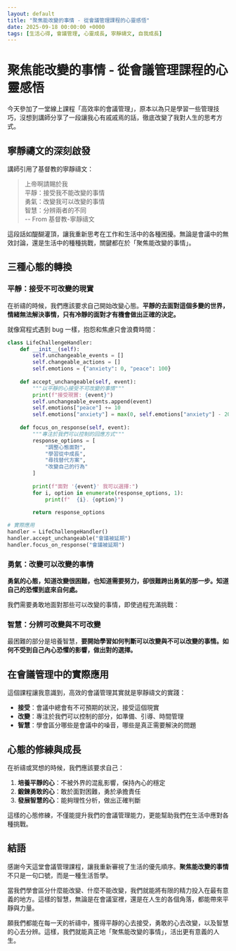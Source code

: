 ```yaml
---
layout: default
title: "聚焦能改變的事情 - 從會議管理課程的心靈感悟"
date: 2025-09-18 00:00:00 +0000
tags: [生活心得, 會議管理, 心靈成長, 寧靜禱文, 自我成長]
---
```


# 聚焦能改變的事情 - 從會議管理課程的心靈感悟

今天參加了一堂線上課程「高效率的會議管理」，原本以為只是學習一些管理技巧，沒想到講師分享了一段讓我心有戚戚焉的話，徹底改變了我對人生的思考方式。

## 寧靜禱文的深刻啟發

講師引用了基督教的寧靜禱文：

> 上帝啊請賜於我  
> 平靜：接受我不能改變的事情  
> 勇氣：改變我可以改變的事情  
> 智慧：分辨兩者的不同  
> -- From 基督教-寧靜禱文

這段話如醍醐灌頂，讓我重新思考在工作和生活中的各種困擾。無論是會議中的無效討論，還是生活中的種種挑戰，關鍵都在於「聚焦能改變的事情」。

## 三種心態的轉換

### 平靜：接受不可改變的現實

在祈禱的時候，我們應該要求自己開始改變心態。**平靜的去面對這個多變的世界，情緒無法解決事情，只有冷靜的面對才有機會做出正確的決定。**

就像寫程式遇到 bug 一樣，抱怨和焦慮只會浪費時間：

```python
class LifeChallengeHandler:
    def __init__(self):
        self.unchangeable_events = []
        self.changeable_actions = []
        self.emotions = {"anxiety": 0, "peace": 100}
    
    def accept_unchangeable(self, event):
        """以平靜的心接受不可改變的事情"""
        print(f"接受現實: {event}")
        self.unchangeable_events.append(event)
        self.emotions["peace"] += 10
        self.emotions["anxiety"] = max(0, self.emotions["anxiety"] - 20)
        
    def focus_on_response(self, event):
        """專注於我們可以控制的回應方式"""
        response_options = [
            "調整心態面對",
            "學習從中成長", 
            "尋找替代方案",
            "改變自己的行為"
        ]
        
        print(f"面對 '{event}' 我可以選擇:")
        for i, option in enumerate(response_options, 1):
            print(f"  {i}. {option}")
        
        return response_options

# 實際應用
handler = LifeChallengeHandler()
handler.accept_unchangeable("會議被延期")
handler.focus_on_response("會議被延期")
```

### 勇氣：改變可以改變的事情

**勇氣的心態，知道改變很困難，也知道需要努力，卻很難跨出勇氣的那一步。知道自己的恐懼到底來自何處。**

我們需要勇敢地面對那些可以改變的事情，即使過程充滿挑戰：

### 智慧：分辨可改變與不可改變

最困難的部分是培養智慧，**要開始學習如何判斷可以改變與不可以改變的事情。如何不受到自己內心恐懼的影響，做出對的選擇。**

## 在會議管理中的實際應用

這個課程讓我意識到，高效的會議管理其實就是寧靜禱文的實踐：

- **接受**：會議中總會有不可預期的狀況，接受這個現實
- **改變**：專注於我們可以控制的部分，如準備、引導、時間管理
- **智慧**：學會區分哪些是會議中的噪音，哪些是真正需要解決的問題

## 心態的修練與成長

在祈禱或冥想的時候，我們應該要求自己：

1. **培養平靜的心**：不被外界的混亂影響，保持內心的穩定
2. **鍛鍊勇敢的心**：敢於面對困難，勇於承擔責任
3. **發展智慧的心**：能夠理性分析，做出正確判斷

這樣的心態修練，不僅能提升我們的會議管理能力，更能幫助我們在生活中應對各種挑戰。

## 結語

感謝今天這堂會議管理課程，讓我重新審視了生活的優先順序。**聚焦能改變的事情**不只是一句口號，而是一種生活哲學。

當我們學會區分什麼能改變、什麼不能改變，我們就能將有限的精力投入在最有意義的地方。這樣的智慧，無論是在會議室裡，還是在人生的各個角落，都能帶來平靜與力量。

願我們都能在每一天的祈禱中，獲得平靜的心去接受，勇敢的心去改變，以及智慧的心去分辨。這樣，我們就能真正地「聚焦能改變的事情」，活出更有意義的人生。